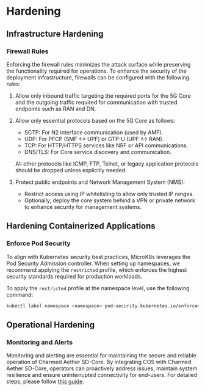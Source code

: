 # Hardening

## Infrastructure Hardening

### Firewall Rules

Enforcing the firewall rules minimizes the attack surface while preserving the functionality required for operations. To enhance the security of the deployment infrastructure, firewalls can be configured with the following rules:

1. Allow only inbound traffic targeting the required ports for the 5G Core and the outgoing traffic required for communication with trusted endpoints such as RAN and DN.
2. Allow only essential protocols based on the 5G Core as follows:
    - SCTP: For N2 interface communication (used by AMF).
    - UDP: For PFCP (SMF <-> UPF) or GTP-U (UPF <-> RAN).
    - TCP: For HTTP/HTTPS services like NRF or API communications.
    - DNS/TLS: For Core service discovery and communication.

   All other protocols like ICMP, FTP, Telnet, or legacy application protocols should be dropped unless explicitly needed.

3. Protect public endpoints and Network Management System (NMS):
    - Restrict access using IP whitelisting to allow only trusted IP ranges.
    - Optionally, deploy the core system behind a VPN or private network to enhance security for management systems.

## Hardening Containerized Applications

### Enforce Pod Security

To align with Kubernetes security best practices, MicroK8s leverages the Pod Security Admission controller. When setting up namespaces, we recommend applying the `restricted` profile, which enforces the highest security standards required for production workloads.

To apply the `restricted` profile at the namespace level, use the following command:

```bash
kubectl label namespace <namespace> pod-security.kubernetes.io/enforce=restricted
```

## Operational Hardening

### Monitoring and Alerts

Monitoring and alerting are essential for maintaining the secure and reliable operation of Charmed Aether SD-Core. By integrating COS with Charmed Aether SD-Core, operators can proactively address issues, maintain system resilience and ensure uninterrupted connectivity for end-users. For detailed steps, please follow [this guide](https://canonical-charmed-aether-sd-core.readthedocs-hosted.com/en/latest/how-to/integrate_sdcore_with_observability).


